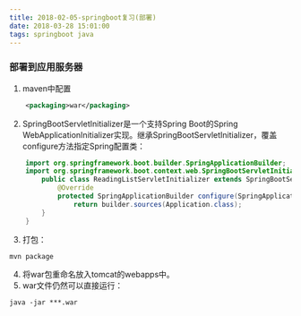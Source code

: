 ```yaml
---
title: 2018-02-05-springboot复习(部署)
date: 2018-03-28 15:01:00
tags: springboot java
---
```


### 部署到应用服务器  
1. maven中配置
```xml
    <packaging>war</packaging>
```
2. SpringBootServletInitializer是一个支持Spring Boot的Spring WebApplicationInitializer实现。继承SpringBootServletInitializer，覆盖configure方法指定Spring配置类：
```java
    import org.springframework.boot.builder.SpringApplicationBuilder;
    import org.springframework.boot.context.web.SpringBootServletInitializer;
        public class ReadingListServletInitializer extends SpringBootServletInitializer {
            @Override
            protected SpringApplicationBuilder configure(SpringApplicationBuilder builder) {
                return builder.sources(Application.class);
        }
    }
```  
3. 打包：
```jshelllanguage
mvn package
```
4. 将war包重命名放入tomcat的webapps中。
5. war文件仍然可以直接运行：
```jshelllanguage
java -jar ***.war
```  
